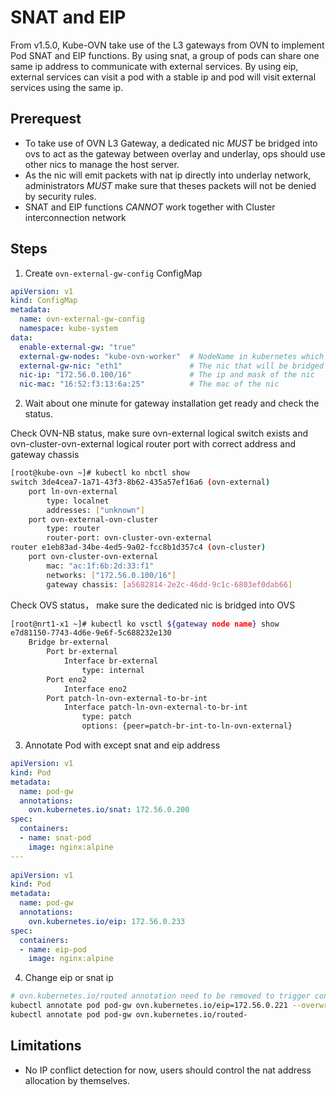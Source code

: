 # SNAT and EIP 

From v1.5.0, Kube-OVN take use of the L3 gateways from OVN to implement Pod SNAT and EIP functions.
By using snat, a group of pods can share one same ip address to communicate with external services.
By using eip, external services can visit a pod with a stable ip and pod will visit external services using the same ip.

## Prerequest
* To take use of OVN L3 Gateway, a dedicated nic *MUST* be bridged into ovs to act as the gateway between overlay and underlay, ops should use other nics to manage the host server.
* As the nic will emit packets with nat ip directly into underlay network, administrators *MUST* make sure that theses packets will not be denied by security rules.
* SNAT and EIP functions *CANNOT* work together with Cluster interconnection network

## Steps
1. Create `ovn-external-gw-config` ConfigMap
```yaml
apiVersion: v1
kind: ConfigMap
metadata:
  name: ovn-external-gw-config
  namespace: kube-system
data:
  enable-external-gw: "true"
  external-gw-nodes: "kube-ovn-worker"  # NodeName in kubernetes which will act the gateway functions
  external-gw-nic: "eth1"               # The nic that will be bridged into ovs and act as gw
  nic-ip: "172.56.0.100/16"             # The ip and mask of the nic
  nic-mac: "16:52:f3:13:6a:25"          # The mac of the nic
```

2. Wait about one minute for gateway installation get ready and check the status.

Check OVN-NB status, make sure ovn-external logical switch exists and ovn-cluster-ovn-external logical router port with correct address and gateway chassis
```bash
[root@kube-ovn ~]# kubectl ko nbctl show
switch 3de4cea7-1a71-43f3-8b62-435a57ef16a6 (ovn-external)
    port ln-ovn-external
        type: localnet
        addresses: ["unknown"]
    port ovn-external-ovn-cluster
        type: router
        router-port: ovn-cluster-ovn-external
router e1eb83ad-34be-4ed5-9a02-fcc8b1d357c4 (ovn-cluster)
    port ovn-cluster-ovn-external
        mac: "ac:1f:6b:2d:33:f1"
        networks: ["172.56.0.100/16"]
        gateway chassis: [a5682814-2e2c-46dd-9c1c-6803ef0dab66]
```

Check OVS status， make sure the dedicated nic is bridged into OVS
```bash
[root@nrt1-x1 ~]# kubectl ko vsctl ${gateway node name} show
e7d81150-7743-4d6e-9e6f-5c688232e130
    Bridge br-external
        Port br-external
            Interface br-external
                type: internal
        Port eno2
            Interface eno2
        Port patch-ln-ovn-external-to-br-int
            Interface patch-ln-ovn-external-to-br-int
                type: patch
                options: {peer=patch-br-int-to-ln-ovn-external}
```
3. Annotate Pod with except snat and eip address
```yaml
apiVersion: v1
kind: Pod
metadata:
  name: pod-gw
  annotations:
    ovn.kubernetes.io/snat: 172.56.0.200
spec:
  containers:
  - name: snat-pod
    image: nginx:alpine
---
 
apiVersion: v1
kind: Pod
metadata:
  name: pod-gw
  annotations:
    ovn.kubernetes.io/eip: 172.56.0.233
spec:
  containers:
  - name: eip-pod
    image: nginx:alpine
```

4. Change eip or snat ip
```bash
# ovn.kubernetes.io/routed annotation need to be removed to trigger control plan update
kubectl annotate pod pod-gw ovn.kubernetes.io/eip=172.56.0.221 --overwrite
kubectl annotate pod pod-gw ovn.kubernetes.io/routed-
```

## Limitations
* No IP conflict detection for now, users should control the nat address allocation by themselves.

